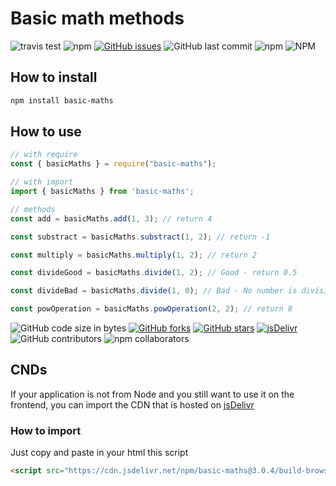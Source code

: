 # Basic math methods

![travis test](https://travis-ci.com/rr69sport/basic_maths.svg?branch=main) ![npm](https://img.shields.io/npm/dt/basic-maths) [![GitHub issues](https://img.shields.io/github/issues/rr69sport/basic_maths)](https://github.com/rr69sport/basic_maths/issues) ![GitHub last commit](https://img.shields.io/github/last-commit/rr69sport/basic_maths) ![npm](https://img.shields.io/npm/v/basic-maths) ![NPM](https://img.shields.io/npm/l/basic-maths)

## How to install

```bash
npm install basic-maths
```

## How to use

```js
// with require
const { basicMaths } = require("basic-maths");

// with import
import { basicMaths } from 'basic-maths';
```

```js
// methods
const add = basicMaths.add(1, 3); // return 4

const substract = basicMaths.substract(1, 2); // return -1

const multiply = basicMaths.multiply(1, 2); // return 2

const divideGood = basicMaths.divide(1, 2); // Good - return 0.5

const divideBad = basicMaths.divide(1, 0); // Bad - No number is divisible by zero

const powOperation = basicMaths.powOperation(2, 2); // return 8
```

![GitHub code size in bytes](https://img.shields.io/github/languages/code-size/rr69sport/basic_maths) [![GitHub forks](https://img.shields.io/github/forks/rr69sport/basic_maths)](https://github.com/rr69sport/basic_maths/network) [![GitHub stars](https://img.shields.io/github/stars/rr69sport/basic_maths)](https://github.com/rr69sport/basic_maths/stargazers) [![jsDelivr](https://data.jsdelivr.com/v1/package/npm/basic-maths/badge?style=rounded)](https://www.jsdelivr.com/package/npm/basic-maths) ![GitHub contributors](https://img.shields.io/github/contributors/rr69sport/basic_maths?color=success) ![npm collaborators](https://img.shields.io/npm/collaborators/basic-maths?color=success)

## CNDs

If your application is not from Node and you still want to use it on the frontend, you can import the CDN that is hosted on [jsDelivr](https://www.jsdelivr.com/package/npm/basic-maths)

### How to import

Just copy and paste in your html this script

```html
<script src="https://cdn.jsdelivr.net/npm/basic-maths@3.0.4/build-browser/index.min.js"></script>
```

